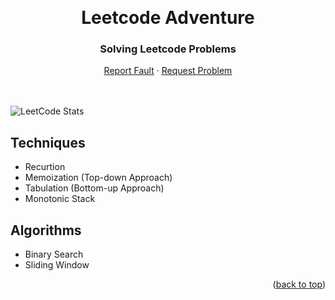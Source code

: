 <!-- Back to Top Link-->
<a name="readme-top"></a>


<br />
<div align="center">
  <h1 align="center">Leetcode Adventure</h1>

  <p align="center">
    <h3>Solving Leetcode Problems</h3>
    <!-- IMAGE OR LOGO -->
    <!-- <img src="" alt="Project Logo // Team Picture // etc">
    <br/>
    <br/> -->
    <a href="https://github.com/NoHaitch/Leetcode-Adventure/issues">Report Fault</a>
    ·
    <a href="https://github.com/NoHaitch/Leetcode-Adventure/issues">Request Problem</a>
    <br>
    <br>
    <br>
  </p>
  
</div>

![LeetCode Stats](https://leetcard.jacoblin.cool/franciscotrianto?theme=dark&font=Caudex)
 
##  Techniques

- Recurtion
- Memoization (Top-down Approach)
- Tabulation (Bottom-up Approach)
- Monotonic Stack

## Algorithms
  
- Binary Search
- Sliding Window

<p align="right">(<a href="#readme-top">back to top</a>)</p>
